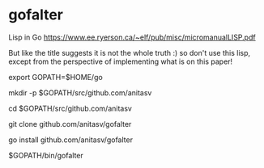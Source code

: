 gofalter
========

Lisp in Go
https://www.ee.ryerson.ca/~elf/pub/misc/micromanualLISP.pdf

But like the title suggests it is not the whole truth :) so don't use this lisp, except from the perspective of implementing what is
on this paper!

export GOPATH=$HOME/go

mkdir -p $GOPATH/src/github.com/anitasv

cd $GOPATH/src/github.com/anitasv

git clone github.com/anitasv/gofalter

go install github.com/anitasv/gofalter

$GOPATH/bin/gofalter

